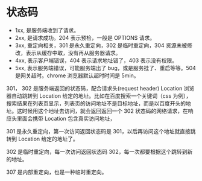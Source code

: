 # 状态码

- 1xx, 是服务端收到了请求。
- 2xx, 是请求成功。204 表示预检，一般是 OPTIONS 请求。
- 3xx, 重定向相关，301 是永久重定向，302 是临时重定向，304 资源未被修改，表示从缓存中取，没有再从服务器请求。
- 4xx, 表示客户端错误，404 表示请求地址错了，403 表示没有权限。
- 5xx, 表示服务端错误，可能服务端出了 bug，或是服务挂了、重启等等。504 是网关超时。chrome 浏览器默认超时时间是 5min。

301， 302 是服务端返回的状态码，配合请求头(request header) Location 浏览器自动跳转到 Location 给定的地址。比如在百度搜索一个关键词（css 为例），搜索结果在列表页显示，列表页的访问地址不是目标地址，而是以百度开头的地址。这时候用这个地址去访问，就会返回返回一个 302 状态码的网络请求，在响应头里面会携带 Location 包含真实访问地址，

301 是永久重定向，第一次访问返回状态码是 301，以后再访问这个地址就直接跳转到 Location 给定的地址了。

302 是临时重定向，每一次访问返回状态码 302，每一次都要根据这个跳转到新的地址。

307 是内部重定向，也是一种临时重定向。
